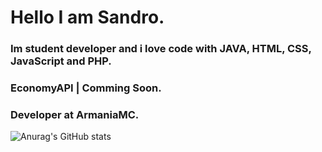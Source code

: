 # Hello I am Sandro.
### Im student developer and i love code with JAVA, HTML, CSS, JavaScript and PHP.
### EconomyAPI | Comming Soon.
### Developer at ArmaniaMC.
![Anurag's GitHub stats](https://github-readme-stats.vercel.app/api?username=Sandro642&show_icons=true&theme=onedark)
